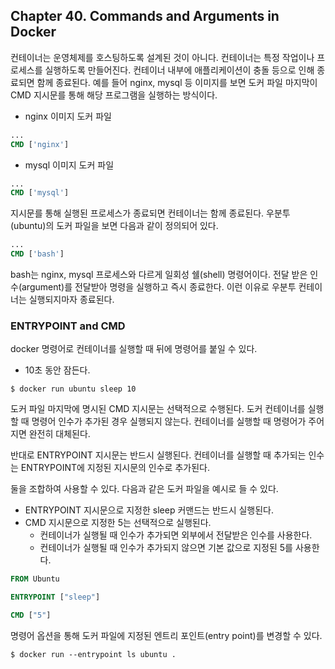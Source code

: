 
## Chapter 40. Commands and Arguments in Docker

컨테이너는 운영체제를 호스팅하도록 설계된 것이 아니다. 컨테이너는 특정 작업이나 프로세스를 실행하도록 만들어진다. 컨테이너 내부에 애플리케이션이 충돌 등으로 인해 종료되면 함께 종료된다. 예를 들어 nginx, mysql 등 이미지를 보면 도커 파일 마지막이 CMD 지시문를 통해 해당 프로그램을 실행하는 방식이다.

- nginx 이미지 도커 파일

```dockerfile
...
CMD ['nginx']
```

- mysql 이미지 도커 파일

```dockerfile
...
CMD ['mysql']
```

지시문를 통해 실행된 프로세스가 종료되면 컨테이너는 함께 종료된다. 우분투(ubuntu)의 도커 파일을 보면 다음과 같이 정의되어 있다.

```dockerfile
...
CMD ['bash']
```

bash는 nginx, mysql 프로세스와 다르게 일회성 쉘(shell) 명령어이다. 전달 받은 인수(argument)를 전달받아 명령을 실행하고 즉시 종료한다. 이런 이유로 우분투 컨테이너는 실행되지마자 종료된다. 

### ENTRYPOINT and CMD

docker 명령어로 컨테이너를 실행할 때 뒤에 명령어를 붙일 수 있다. 

- 10초 동안 잠든다.

```
$ docker run ubuntu sleep 10 
```

도커 파일 마지막에 명시된 CMD 지시문는 선택적으로 수행된다. 도커 컨테이너를 실행할 때 명령어 인수가 추가된 경우 실행되지 않는다. 컨테이너를 실행할 때 명령어가 주어지면 완전히 대체된다.

반대로 ENTRYPOINT 지시문는 반드시 실행된다. 컨테이너를 실행할 때 추가되는 인수는 ENTRYPOINT에 지정된 지시문의 인수로 추가된다.

둘을 조합하여 사용할 수 있다. 다음과 같은 도커 파일을 예시로 들 수 있다.

- ENTRYPOINT 지시문으로 지정한 sleep 커맨드는 반드시 실행된다.
- CMD 지시문으로 지정한 5는 선택적으로 실행된다.
    - 컨테이너가 실행될 때 인수가 추가되면 외부에서 전달받은 인수를 사용한다.
    - 컨테이너가 실행될 때 인수가 추가되지 않으면 기본 값으로 지정된 5를 사용한다.

```dockerfile
FROM Ubuntu

ENTRYPOINT ["sleep"]

CMD ["5"]
```

명령어 옵션을 통해 도커 파일에 지정된 엔트리 포인트(entry point)를 변경할 수 있다. 

```
$ docker run --entrypoint ls ubuntu .
```

